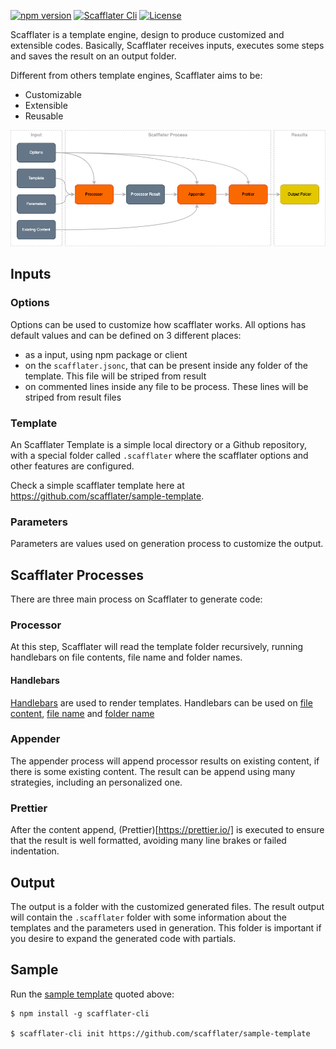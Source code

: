 [![npm version](https://badge.fury.io/js/@scafflater%2Fscafflater.svg)](https://badge.fury.io/js/@scafflater%2Fscafflater)
[![Scafflater Cli](https://img.shields.io/badge/dynamic/xml?color=green&label=scafflater-cli&query=%2F%2F%2A%5B%40id%3D%22top%22%5D%2Fdiv%5B1%5D%2Fspan%5B1%5D&url=https%3A%2F%2Fwww.npmjs.com%2Fpackage%2F%40scafflater%2Fscafflater)](https://npmjs.org/package/@scafflater/scafflater-cli)
[![License](https://img.shields.io/npm/l/scafflater.svg)](https://github.com/scafflater/scafflater/blob/master/package.json)

Scafflater is a template engine, design to produce customized and extensible codes. Basically, Scafflater receives inputs, executes some steps and saves the result on an output folder.

Different from others template engines, Scafflater aims to be:

- Customizable
- Extensible
- Reusable


![Generation Process](./img/generation-process.png)

## Inputs

### Options

Options can be used to customize how scafflater works. All options has default values and can be defined on 3 different places:
  - as a input, using npm package or client
  - on the `scafflater.jsonc`, that can be present inside any folder of the template. This file will be striped from result
  - on commented lines inside any file to be process. These lines will be striped from result files

### Template

An Scafflater Template is a simple local directory or a Github repository, with a special folder called `.scafflater` where the scafflater options and other features are configured.

Check a simple scafflater template here at https://github.com/scafflater/sample-template.

### Parameters

Parameters are values used on generation process to customize the output.

## Scafflater Processes

There are three main process on Scafflater to generate code:

### Processor

At this step, Scafflater will read the template folder recursively, running handlebars on file contents, file name and folder names.

#### Handlebars

[Handlebars](https://handlebarsjs.com/) are used to render templates. Handlebars can be used on [file content](https://github.com/scafflater/sample-template/blob/main/some-file.txt#L1), [file name](https://github.com/scafflater/sample-template/blob/main/%7B%7Bparameters.param2%7D%7D.txt) and [folder name](https://github.com/scafflater/sample-template/tree/main/%7B%7Bparameters.param3%7D%7D)

### Appender

The appender process will append processor results on existing content, if there is some existing content. The result can be append using many strategies, including an personalized one.

### Prettier

After the content append, (Prettier)[https://prettier.io/] is executed to ensure that the result is well formatted, avoiding many line brakes or failed indentation. 

## Output

The output is a folder with the customized generated files. The result output will contain the `.scafflater` folder with some information about the templates and the parameters used in generation. This folder is important if you desire to expand the generated code with partials.

## Sample
Run the [sample template](https://github.com/scafflater/sample-template) quoted above:

```sh-session
$ npm install -g scafflater-cli

$ scafflater-cli init https://github.com/scafflater/sample-template
```


